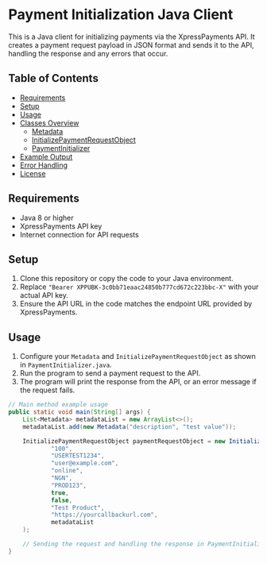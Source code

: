 # Payment Initialization Java Client

This is a Java client for initializing payments via the XpressPayments API. It creates a payment request payload in JSON format and sends it to the API, handling the response and any errors that occur.

## Table of Contents
- [Requirements](#requirements)
- [Setup](#setup)
- [Usage](#usage)
- [Classes Overview](#classes-overview)
  - [Metadata](#metadata)
  - [InitializePaymentRequestObject](#initializepaymentrequestobject)
  - [PaymentInitializer](#paymentinitializer)
- [Example Output](#example-output)
- [Error Handling](#error-handling)
- [License](#license)

## Requirements

- Java 8 or higher
- XpressPayments API key
- Internet connection for API requests

## Setup

1. Clone this repository or copy the code to your Java environment.
2. Replace `"Bearer XPPUBK-3c0bb71eaac24850b777cd672c223bbc-X"` with your actual API key.
3. Ensure the API URL in the code matches the endpoint URL provided by XpressPayments.

## Usage

1. Configure your `Metadata` and `InitializePaymentRequestObject` as shown in `PaymentInitializer.java`.
2. Run the program to send a payment request to the API.
3. The program will print the response from the API, or an error message if the request fails.

```java
// Main method example usage
public static void main(String[] args) {
    List<Metadata> metadataList = new ArrayList<>();
    metadataList.add(new Metadata("description", "test value"));

    InitializePaymentRequestObject paymentRequestObject = new InitializePaymentRequestObject(
            "100",
            "USERTEST1234",
            "user@example.com",
            "online",
            "NGN",
            "PROD123",
            true,
            false,
            "Test Product",
            "https://yourcallbackurl.com",
            metadataList
    );

    // Sending the request and handling the response in PaymentInitializer.java
}
